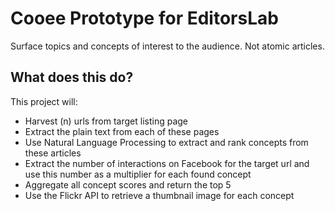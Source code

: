 # Cooee Prototype for EditorsLab
Surface topics and concepts of interest to the audience. Not atomic articles.

## What does this do?
This project will:
* Harvest (n) urls from target listing page
* Extract the plain text from each of these pages
* Use Natural Language Processing to extract and rank concepts from these articles
* Extract the number of interactions on Facebook for the target url and use this number as a multiplier for each found concept
* Aggregate all concept scores and return the top 5
* Use the Flickr API to retrieve a thumbnail image for each concept
